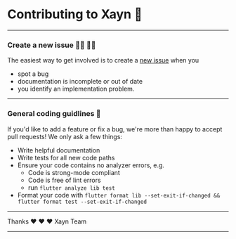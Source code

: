 # Contributing to Xayn :metal:

----------

### Create a new issue :raising_hand_man: :raising_hand_woman:

The easiest way to get involved is to create a [new issue](https://github.com/xaynetwork/xayn_card_view/issues/new) when you 
  - spot a bug
  - documentation is incomplete or out of date
  - you identify an implementation problem.

----------

### General coding guidlines :nail_care:

If you'd like to add a feature or fix a bug, we're more than happy to accept pull requests! We only ask a few things:

  - Write helpful documentation
  - Write tests for all new code paths
  - Ensure your code contains no analyzer errors, e.g.
    - Code is strong-mode compliant
    - Code is free of lint errors
    - run `flutter analyze lib test`
  - Format your code with `flutter format lib --set-exit-if-changed && flutter format test --set-exit-if-changed`
  
----------

Thanks ❤️ ❤️ ❤️
Xayn Team

----------
